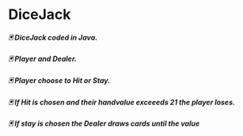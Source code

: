 <h1>DiceJack</h1>
<h4><i>🃏 DiceJack coded in Java.</i></h4>
<h4><i>🃏 Player and Dealer.</i></h4>
<h4><i>🃏 Player choose to Hit or Stay.</i></h4>
<h4><i>🃏 If Hit is chosen and their handvalue exceeeds 21 the player loses.</i></h4>
<h4><i>🃏 If stay is chosen the Dealer draws cards until the value </i></h4>
